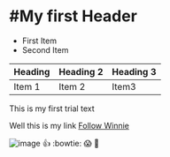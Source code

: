 #My first Header
================

* First Item
* Second Item

Heading | Heading 2| Heading 3
--------| ---------| ---------
Item 1  | Item 2   | Item3

This is my first trial text

Well this is my link [Follow Winnie](www.winnie.com)

![image](https://upload.wikimedia.org/wikipedia/en/1/10/Winniethepooh.png)
:thumbsup:
:bowtie:
:scream:
:imp:

